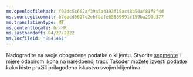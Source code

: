 ```yaml
---
ms.openlocfilehash: f92dc5c662af39a5a4393f15ac48b50af81f8f4d
ms.sourcegitcommit: b7dbcd5627c2ebfbcfe65589991c159ba290d377
ms.translationtype: MT
ms.contentlocale: hr-HR
ms.lasthandoff: 04/27/2022
ms.locfileid: "8641461"
---
```

Nadogradite na svoje obogaćene podatke o klijentu. Stvorite [segmente](../segments.md) i [mjere](../measures.md) odabirom ikona na naredbenoj traci. Također možete [izvesti podatke](../export-destinations.md) kako biste pružili prilagođeno iskustvo svojim klijentima.